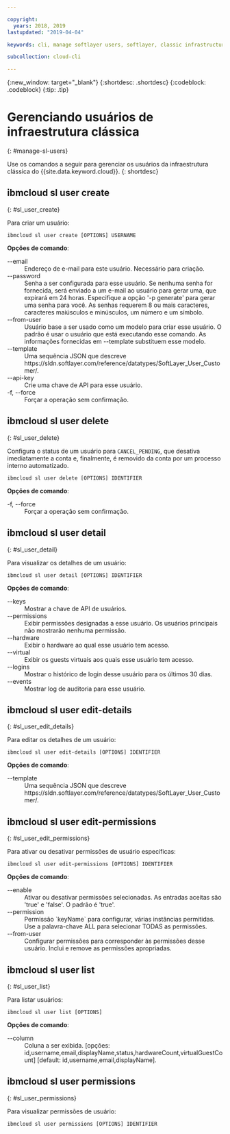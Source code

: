 ```yaml
---

copyright:
  years: 2018, 2019
lastupdated: "2019-04-04"

keywords: cli, manage softlayer users, softlayer, classic infrastructure, user management, ibmcloud sl user

subcollection: cloud-cli

---
```


{:new_window: target="_blank"}
{:shortdesc: .shortdesc}
{:codeblock: .codeblock}
{:tip: .tip}

# Gerenciando usuários de infraestrutura clássica
{: #manage-sl-users}

Use os comandos a seguir para gerenciar os usuários da infraestrutura clássica do {{site.data.keyword.cloud}}.
{: shortdesc}

## ibmcloud sl user create 
{: #sl_user_create} 

Para criar um usuário:
```
ibmcloud sl user create [OPTIONS] USERNAME
```

<strong>Opções de comando</strong>:
<dl>
<dt>--email</dt>
<dd>Endereço de e-mail para este usuário. Necessário para criação.</dd>
<dt>--password</dt>
<dd>Senha a ser configurada para esse usuário. Se nenhuma senha for fornecida, será enviado a um e-mail ao usuário para gerar uma, que expirará em 24 horas. Especifique a opção '-p generate' para gerar uma senha para você. As senhas requerem 8 ou mais caracteres, caracteres maiúsculos e minúsculos, um número e um símbolo.</dd>
<dt>--from-user</dt>
<dd>Usuário base a ser usado como um modelo para criar esse usuário. O padrão é usar o usuário que está executando esse comando. As informações fornecidas em --template substituem esse modelo.</dd>
<dt>--template</dt>
<dd>Uma sequência JSON que descreve https://sldn.softlayer.com/reference/datatypes/SoftLayer_User_Customer/.</dd>
<dt>--api-key</dt>
<dd>Crie uma chave de API para esse usuário.</dd>
<dt>-f, --force</dt>
<dd>Forçar a operação sem confirmação.</dd>
</dl>


## ibmcloud sl user delete 
{: #sl_user_delete} 

Configura o status de um usuário para `CANCEL_PENDING`, que desativa imediatamente a conta e, finalmente, é removido da conta por um processo interno automatizado.
```
ibmcloud sl user delete [OPTIONS] IDENTIFIER
```

<strong>Opções de comando</strong>:
<dl>
<dt>-f, --force</dt>
<dd>Forçar a operação sem confirmação.</dd>
</dl>

## ibmcloud sl user detail 
{: #sl_user_detail} 

Para visualizar os detalhes de um usuário:
```
ibmcloud sl user detail [OPTIONS] IDENTIFIER
```

<strong>Opções de comando</strong>:
<dl>
<dt>--keys</dt>
<dd>Mostrar a chave de API de usuários.</dd>
<dt>--permissions</dt>
<dd>Exibir permissões designadas a esse usuário. Os usuários principais não mostrarão nenhuma permissão.</dd>
<dt>--hardware</dt>
<dd>Exibir o hardware ao qual esse usuário tem acesso.</dd>
<dt>--virtual</dt>
<dd>Exibir os guests virtuais aos quais esse usuário tem acesso.</dd>
<dt>--logins</dt>
<dd>Mostrar o histórico de login desse usuário para os últimos 30 dias.</dd>
<dt>--events</dt>
<dd>Mostrar log de auditoria para esse usuário.</dd>
</dl>

## ibmcloud sl user edit-details 
{: #sl_user_edit_details} 

Para editar os detalhes de um usuário:
```
ibmcloud sl user edit-details [OPTIONS] IDENTIFIER
```

<strong>Opções de comando</strong>:
<dl>
<dt>--template</dt>
<dd>Uma sequência JSON que descreve https://sldn.softlayer.com/reference/datatypes/SoftLayer_User_Customer/.</dd>
</dl>

## ibmcloud sl user edit-permissions 
{: #sl_user_edit_permissions} 

Para ativar ou desativar permissões de usuário específicas:
```
ibmcloud sl user edit-permissions [OPTIONS] IDENTIFIER
```

<strong>Opções de comando</strong>:
<dl>
<dt>--enable</dt>
<dd>Ativar ou desativar permissões selecionadas. As entradas aceitas são 'true' e 'false'. O padrão é 'true'.</dd>
<dt>--permission</dt>
<dd>Permissão `keyName` para configurar, várias instâncias permitidas. Use a palavra-chave ALL para selecionar TODAS as permissões.</dd>
<dt>--from-user</dt>
<dd>Configurar permissões para corresponder às permissões desse usuário. Inclui e remove as permissões apropriadas.</dd>
</dl>

## ibmcloud sl user list 
{: #sl_user_list} 

Para listar usuários:
```
ibmcloud sl user list [OPTIONS]
```

<strong>Opções de comando</strong>:
<dl>
<dt>--column</dt>
<dd>Coluna a ser exibida. [opções: id,username,email,displayName,status,hardwareCount,virtualGuestCount]  [default: id,username,email,displayName].</dd>
</dl>

## ibmcloud sl user permissions 
{: #sl_user_permissions} 

Para visualizar permissões de usuário:
```
ibmcloud sl user permissions [OPTIONS] IDENTIFIER
```


